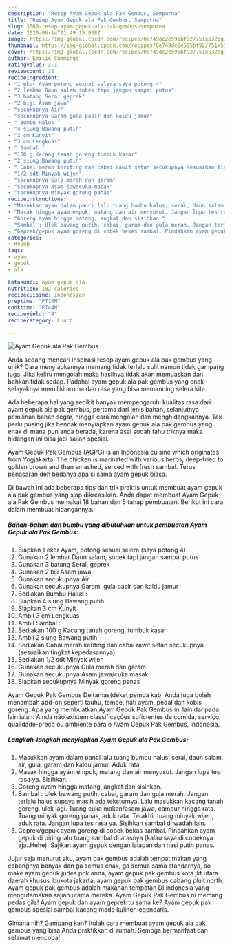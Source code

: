```yaml
---
description: "Resep Ayam Gepuk ala Pak Gembus, Sempurna"
title: "Resep Ayam Gepuk ala Pak Gembus, Sempurna"
slug: 3560-resep-ayam-gepuk-ala-pak-gembus-sempurna
date: 2020-06-14T21:49:15.938Z
image: https://img-global.cpcdn.com/recipes/0e749dc2e595bf92/751x532cq70/ayam-gepuk-ala-pak-gembus-foto-resep-utama.jpg
thumbnail: https://img-global.cpcdn.com/recipes/0e749dc2e595bf92/751x532cq70/ayam-gepuk-ala-pak-gembus-foto-resep-utama.jpg
cover: https://img-global.cpcdn.com/recipes/0e749dc2e595bf92/751x532cq70/ayam-gepuk-ala-pak-gembus-foto-resep-utama.jpg
author: Emilie Cummings
ratingvalue: 3.1
reviewcount: 13
recipeingredient:
- "1 ekor Ayam potong sesuai selera saya potong 4"
- "2 lembar Daun salam sobek tapi jangan sampai putus"
- "3 batang Serai geprek"
- "2 biji Asam jawa"
- "secukupnya Air"
- "secukupnya Garam gula pasir dan kaldu jamur"
- " Bumbu Halus "
- "4 siung Bawang putih"
- "3 cm Kunyit"
- "3 cm Lengkuas"
- " Sambal "
- "100 g Kacang tanah goreng tumbuk kasar"
- "2 siung Bawang putih"
- " Cabai merah keriting dan cabai rawit setan secukupnya sesuaikan tingkat kepedasannya"
- "1/2 sdt Minyak wijen"
- "secukupnya Gula merah dan garam"
- "secukupnya Asam jawacuka masak"
- "secukupnya Minyak goreng panas"
recipeinstructions:
- "Masukkan ayam dalam panci lalu tuang bumbu halus, serai, daun salam, air, gula, garam dan kaldu jamur. Aduk rata."
- "Masak hingga ayam empuk, matang dan air menyusut. Jangan lupa tes rasa ya. Sisihkan."
- "Goreng ayam hingga matang, angkat dan sisihkan."
- "Sambal : Ulek bawang putih, cabai, garam dan gula merah. Jangan terlalu halus supaya masih ada teksturnya. Lalu masukkan kacang tanah goreng, ulek lagi. Tuang cuka makan/asam jawa, campur hingga rata. Tuang minyak goreng panas, aduk rata. Terakhir tuang minyak wijen, aduk rata. Jangan lupa tes rasa ya. Sisihkan sambal di wadah lain."
- "Geprek/gepuk ayam goreng di cobek bekas sambal. Pindahkan ayam gepuk di piring lalu tuang sambal di atasnya (kalau saya di cobeknya aja..Hehe). Sajikan ayam gepuk dengan lalapan dan nasi putih panas."
categories:
- Resep
tags:
- ayam
- gepuk
- ala

katakunci: ayam gepuk ala 
nutrition: 182 calories
recipecuisine: Indonesian
preptime: "PT14M"
cooktime: "PT44M"
recipeyield: "4"
recipecategory: Lunch

---
```



![Ayam Gepuk ala Pak Gembus](https://img-global.cpcdn.com/recipes/0e749dc2e595bf92/751x532cq70/ayam-gepuk-ala-pak-gembus-foto-resep-utama.jpg)

Anda sedang mencari inspirasi resep ayam gepuk ala pak gembus yang unik? Cara menyiapkannya memang tidak terlalu sulit namun tidak gampang juga. Jika keliru mengolah maka hasilnya tidak akan memuaskan dan bahkan tidak sedap. Padahal ayam gepuk ala pak gembus yang enak selayaknya memiliki aroma dan rasa yang bisa memancing selera kita.

Ada beberapa hal yang sedikit banyak mempengaruhi kualitas rasa dari ayam gepuk ala pak gembus, pertama dari jenis bahan, selanjutnya pemilihan bahan segar, hingga cara mengolah dan menghidangkannya. Tak perlu pusing jika hendak menyiapkan ayam gepuk ala pak gembus yang enak di mana pun anda berada, karena asal sudah tahu triknya maka hidangan ini bisa jadi sajian spesial.

Ayam Gepuk Pak Gembus (AGPG) is an Indonesia cuisine which originates from Yogjakarta. The chicken is marinated with various herbs, deep-fried to golden brown and then smashed, served with fresh sambal. Terus penasaran deh bedanya apa si sama ayam gepuk biasa.


Di bawah ini ada beberapa tips dan trik praktis untuk membuat ayam gepuk ala pak gembus yang siap dikreasikan. Anda dapat membuat Ayam Gepuk ala Pak Gembus memakai 18 bahan dan 5 tahap pembuatan. Berikut ini cara dalam membuat hidangannya.

<!--inarticleads1-->

##### Bahan-bahan dan bumbu yang dibutuhkan untuk pembuatan Ayam Gepuk ala Pak Gembus:

1. Siapkan 1 ekor Ayam, potong sesuai selera (saya potong 4)
1. Gunakan 2 lembar Daun salam, sobek tapi jangan sampai putus
1. Gunakan 3 batang Serai, geprek
1. Gunakan 2 biji Asam jawa
1. Gunakan secukupnya Air
1. Gunakan secukupnya Garam, gula pasir dan kaldu jamur
1. Sediakan  Bumbu Halus :
1. Siapkan 4 siung Bawang putih
1. Siapkan 3 cm Kunyit
1. Ambil 3 cm Lengkuas
1. Ambil  Sambal :
1. Sediakan 100 g Kacang tanah goreng, tumbuk kasar
1. Ambil 2 siung Bawang putih
1. Sediakan  Cabai merah keriting dan cabai rawit setan secukupnya (sesuaikan tingkat kepedasannya)
1. Sediakan 1/2 sdt Minyak wijen
1. Gunakan secukupnya Gula merah dan garam
1. Gunakan secukupnya Asam jawa/cuka masak
1. Siapkan secukupnya Minyak goreng panas


Ayam Gepuk Pak Gembus Deltamas(deket pemda kab. Anda juga boleh menambah add-on seperti tauhu, tempe, hati ayam, pedal dan kobis goreng. Apa yang membuatkan Ayam Gepuk Pak Gembus ini lain daripada lain ialah. Ainda não existem classificações suficientes de comida, serviço, qualidade-preço ou ambiente para o Ayam Gepuk Pak Gembus, Indonésia. 

<!--inarticleads2-->

##### Langkah-langkah menyiapkan Ayam Gepuk ala Pak Gembus:

1. Masukkan ayam dalam panci lalu tuang bumbu halus, serai, daun salam, air, gula, garam dan kaldu jamur. Aduk rata.
1. Masak hingga ayam empuk, matang dan air menyusut. Jangan lupa tes rasa ya. Sisihkan.
1. Goreng ayam hingga matang, angkat dan sisihkan.
1. Sambal : Ulek bawang putih, cabai, garam dan gula merah. Jangan terlalu halus supaya masih ada teksturnya. Lalu masukkan kacang tanah goreng, ulek lagi. Tuang cuka makan/asam jawa, campur hingga rata. Tuang minyak goreng panas, aduk rata. Terakhir tuang minyak wijen, aduk rata. Jangan lupa tes rasa ya. Sisihkan sambal di wadah lain.
1. Geprek/gepuk ayam goreng di cobek bekas sambal. Pindahkan ayam gepuk di piring lalu tuang sambal di atasnya (kalau saya di cobeknya aja..Hehe). Sajikan ayam gepuk dengan lalapan dan nasi putih panas.


Jujur saja menurut aku, ayam pak gembus adalah tempat makan yang cabangnya banyak dan ga semua enak, ga semua sama standarnya, so make ayam gepuk judes pok anna, ayam gepuk pak gembus kota jkt utara daerah khusus ibukota jakarta, ayam gepuk pak gembus cabang pluit north. Ayam gepuk pak gembus adalah makanan tempatan DI indonesia yang mengutamakan sajian utama mereka. Ayam Gepuk Pak Gembus ni memang pedas gila! Ayam gepuk dan ayam geprek tu sama ke? Ayam gepuk pak gembus spesial sambal kacang mede kuliner legendaris. 

Gimana nih? Gampang kan? Itulah cara membuat ayam gepuk ala pak gembus yang bisa Anda praktikkan di rumah. Semoga bermanfaat dan selamat mencoba!
